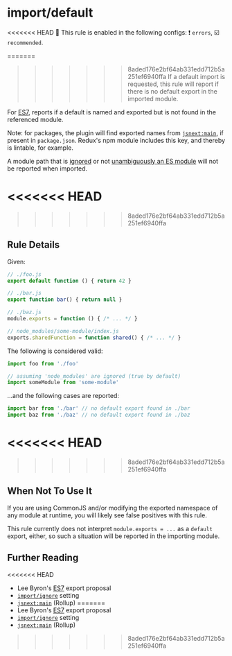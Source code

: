 # import/default

<<<<<<< HEAD
💼 This rule is enabled in the following configs: ❗ `errors`, ☑️ `recommended`.

<!-- end auto-generated rule header -->

=======
>>>>>>> 8aded176e2bf64ab331edd712b5a251ef6940ffa
If a default import is requested, this rule will report if there is no default
export in the imported module.

For [ES7], reports if a default is named and exported but is not found in the
referenced module.

Note: for packages, the plugin will find exported names
from [`jsnext:main`], if present in `package.json`.
Redux's npm module includes this key, and thereby is lintable, for example.

A module path that is [ignored] or not [unambiguously an ES module] will not be reported when imported.

[ignored]: ../README.md#importignore
[unambiguously an ES module]: https://github.com/bmeck/UnambiguousJavaScriptGrammar

<<<<<<< HEAD
=======

>>>>>>> 8aded176e2bf64ab331edd712b5a251ef6940ffa
## Rule Details

Given:

```js
// ./foo.js
export default function () { return 42 }

// ./bar.js
export function bar() { return null }

// ./baz.js
module.exports = function () { /* ... */ }

// node_modules/some-module/index.js
exports.sharedFunction = function shared() { /* ... */ }
```

The following is considered valid:

```js
import foo from './foo'

// assuming 'node_modules' are ignored (true by default)
import someModule from 'some-module'
```

...and the following cases are reported:

```js
import bar from './bar' // no default export found in ./bar
import baz from './baz' // no default export found in ./baz
```

<<<<<<< HEAD
=======

>>>>>>> 8aded176e2bf64ab331edd712b5a251ef6940ffa
## When Not To Use It

If you are using CommonJS and/or modifying the exported namespace of any module at
runtime, you will likely see false positives with this rule.

This rule currently does not interpret `module.exports = ...` as a `default` export,
either, so such a situation will be reported in the importing module.

## Further Reading

<<<<<<< HEAD
 - Lee Byron's [ES7] export proposal
 - [`import/ignore`] setting
 - [`jsnext:main`] (Rollup)
=======
- Lee Byron's [ES7] export proposal
- [`import/ignore`] setting
- [`jsnext:main`] (Rollup)

>>>>>>> 8aded176e2bf64ab331edd712b5a251ef6940ffa

[ES7]: https://github.com/leebyron/ecmascript-more-export-from
[`import/ignore`]: ../../README.md#importignore
[`jsnext:main`]: https://github.com/rollup/rollup/wiki/jsnext:main
